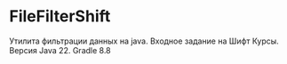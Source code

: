 # FileFilterShift
Утилита фильтрации данных на java. Входное задание на Шифт Курсы. Версия Java 22. Gradle 8.8

